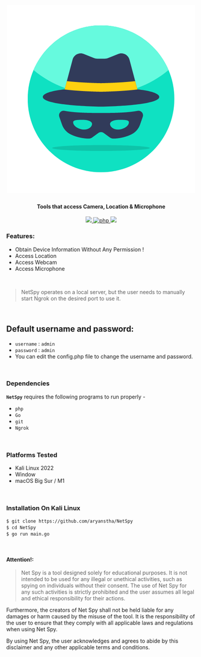 <h1 align="center">
  <br>
  <a href="https://github.com/Aryanstha/NetSpy"><img src="https://github.com/Aryanstha/NetSpy/blob/main/web/favicon.png?raw=true" alt="NetSpy"></a>

</h1>

<h4 align="center">Tools that access Camera, Location & Microphone</h4>

<p align="center">

  <a href="https://go.dev">
    <img src="https://img.shields.io/badge/Go-v1.19.2-blue">
  </a>
  <a href="https://php.net">
    <img src="https://img.shields.io/badge/php-8.2.1-darkblue"
         alt="php">
  </a>

  <a href="https://en.wikipedia.org/wiki/Linux">
    <img src="https://img.shields.io/badge/Platform-Linux-red">
  </a>

</p>


### Features:

- Obtain Device Information Without Any Permission !
- Access Location
- Access Webcam 
- Access Microphone 

<br>

> NetSpy operates on a local server, but the user needs to manually start Ngrok on the desired port to use it.
<br>

## Default username and password:
- `username` : `admin`
- `password` : `admin`
- You can edit the config.php file to change the username and password.
<br>

### Dependencies

**`NetSpy`** requires the following programs to run properly - 
- `php`
- `Go`
- `git`
- `Ngrok`

<br>

### Platforms Tested

- Kali Linux 2022 
- Window
- macOS Big Sur / M1 
<br>

### Installation On Kali Linux 


```bash
$ git clone https://github.com/aryanstha/NetSpy
$ cd NetSpy
$ go run main.go
```
<br>


#### Attention!:
>Net Spy is a tool designed solely for educational purposes. It is not intended to be used for any illegal or unethical activities, such as spying on individuals without their consent. The use of Net Spy for any such activities is strictly prohibited and the user assumes all legal and ethical responsibility for their actions.

Furthermore, the creators of Net Spy shall not be held liable for any damages or harm caused by the misuse of the tool. It is the responsibility of the user to ensure that they comply with all applicable laws and regulations when using Net Spy.

By using Net Spy, the user acknowledges and agrees to abide by this disclaimer and any other applicable terms and conditions.
</p>
